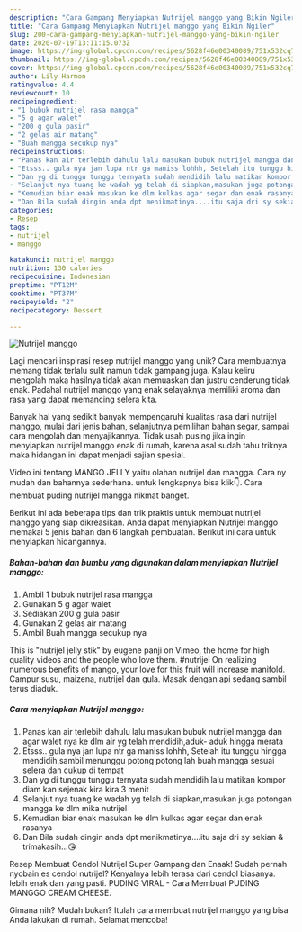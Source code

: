 ```yaml
---
description: "Cara Gampang Menyiapkan Nutrijel manggo yang Bikin Ngiler"
title: "Cara Gampang Menyiapkan Nutrijel manggo yang Bikin Ngiler"
slug: 200-cara-gampang-menyiapkan-nutrijel-manggo-yang-bikin-ngiler
date: 2020-07-19T13:11:15.073Z
image: https://img-global.cpcdn.com/recipes/5628f46e00340089/751x532cq70/nutrijel-manggo-foto-resep-utama.jpg
thumbnail: https://img-global.cpcdn.com/recipes/5628f46e00340089/751x532cq70/nutrijel-manggo-foto-resep-utama.jpg
cover: https://img-global.cpcdn.com/recipes/5628f46e00340089/751x532cq70/nutrijel-manggo-foto-resep-utama.jpg
author: Lily Harmon
ratingvalue: 4.4
reviewcount: 10
recipeingredient:
- "1 bubuk nutrijel rasa mangga"
- "5 g agar walet"
- "200 g gula pasir"
- "2 gelas air matang"
- "Buah mangga secukup nya"
recipeinstructions:
- "Panas kan air terlebih dahulu lalu masukan bubuk nutrijel mangga dan agar walet nya ke dlm air yg telah mendidih,aduk- aduk hingga merata"
- "Etsss.. gula nya jan lupa ntr ga maniss lohhh, Setelah itu tunggu hingga mendidih,sambil menunggu potong potong lah buah mangga sesuai selera dan cukup di tempat"
- "Dan yg di tunggu tunggu ternyata sudah mendidih lalu matikan kompor diam kan sejenak kira kira 3 menit"
- "Selanjut nya tuang ke wadah yg telah di siapkan,masukan juga potongan mangga ke dlm mika nutrijel"
- "Kemudian biar enak masukan ke dlm kulkas agar segar dan enak rasanya"
- "Dan Bila sudah dingin anda dpt menikmatinya....itu saja dri sy sekian &amp; trimakasih...😘"
categories:
- Resep
tags:
- nutrijel
- manggo

katakunci: nutrijel manggo 
nutrition: 130 calories
recipecuisine: Indonesian
preptime: "PT12M"
cooktime: "PT37M"
recipeyield: "2"
recipecategory: Dessert

---
```



![Nutrijel manggo](https://img-global.cpcdn.com/recipes/5628f46e00340089/751x532cq70/nutrijel-manggo-foto-resep-utama.jpg)

Lagi mencari inspirasi resep nutrijel manggo yang unik? Cara membuatnya memang tidak terlalu sulit namun tidak gampang juga. Kalau keliru mengolah maka hasilnya tidak akan memuaskan dan justru cenderung tidak enak. Padahal nutrijel manggo yang enak selayaknya memiliki aroma dan rasa yang dapat memancing selera kita.

Banyak hal yang sedikit banyak mempengaruhi kualitas rasa dari nutrijel manggo, mulai dari jenis bahan, selanjutnya pemilihan bahan segar, sampai cara mengolah dan menyajikannya. Tidak usah pusing jika ingin menyiapkan nutrijel manggo enak di rumah, karena asal sudah tahu triknya maka hidangan ini dapat menjadi sajian spesial.

Video ini tentang MANGO JELLY yaitu olahan nutrijel dan mangga. Cara ny mudah dan bahannya sederhana. untuk lengkapnya bisa klik👇. Cara membuat puding nutrijel mangga nikmat banget.


Berikut ini ada beberapa tips dan trik praktis untuk membuat nutrijel manggo yang siap dikreasikan. Anda dapat menyiapkan Nutrijel manggo memakai 5 jenis bahan dan 6 langkah pembuatan. Berikut ini cara untuk menyiapkan hidangannya.

<!--inarticleads1-->

##### Bahan-bahan dan bumbu yang digunakan dalam menyiapkan Nutrijel manggo:

1. Ambil 1 bubuk nutrijel rasa mangga
1. Gunakan 5 g agar walet
1. Sediakan 200 g gula pasir
1. Gunakan 2 gelas air matang
1. Ambil Buah mangga secukup nya


This is &#34;nutrijel jelly stik&#34; by eugene panji on Vimeo, the home for high quality videos and the people who love them. #nutrijel On realizing numerous benefits of mango, your love for this fruit will increase manifold. Campur susu, maizena, nutrijel dan gula. Masak dengan api sedang sambil terus diaduk. 

<!--inarticleads2-->

##### Cara menyiapkan Nutrijel manggo:

1. Panas kan air terlebih dahulu lalu masukan bubuk nutrijel mangga dan agar walet nya ke dlm air yg telah mendidih,aduk- aduk hingga merata
1. Etsss.. gula nya jan lupa ntr ga maniss lohhh, Setelah itu tunggu hingga mendidih,sambil menunggu potong potong lah buah mangga sesuai selera dan cukup di tempat
1. Dan yg di tunggu tunggu ternyata sudah mendidih lalu matikan kompor diam kan sejenak kira kira 3 menit
1. Selanjut nya tuang ke wadah yg telah di siapkan,masukan juga potongan mangga ke dlm mika nutrijel
1. Kemudian biar enak masukan ke dlm kulkas agar segar dan enak rasanya
1. Dan Bila sudah dingin anda dpt menikmatinya....itu saja dri sy sekian &amp; trimakasih...😘


Resep Membuat Cendol Nutrijel Super Gampang dan Enaak! Sudah pernah nyobain es cendol nutrijel? Kenyalnya lebih terasa dari cendol biasanya. lebih enak dan yang pasti. PUDING VIRAL - Cara Membuat PUDING MANGGO CREAM CHEESE. 

Gimana nih? Mudah bukan? Itulah cara membuat nutrijel manggo yang bisa Anda lakukan di rumah. Selamat mencoba!
